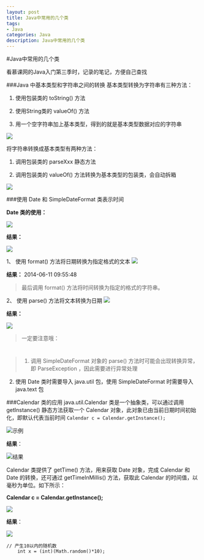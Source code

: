 ```yaml
---
layout: post
title: Java中常用的几个类
tags:
- Java
categories: Java
description: Java中常用的几个类
---
```

#Java中常用的几个类

看慕课网的Java入门第三季时，记录的笔记，方便自己查找

###Java 中基本类型和字符串之间的转换
基本类型转换为字符串有三种方法：

1. 使用包装类的 toString() 方法

2. 使用String类的 valueOf() 方法

3. 用一个空字符串加上基本类型，得到的就是基本类型数据对应的字符串

![](http://img.mukewang.com/53abea61000151e105120118.jpg)

将字符串转换成基本类型有两种方法：

1. 调用包装类的 parseXxx 静态方法

2. 调用包装类的 valueOf() 方法转换为基本类型的包装类，会自动拆箱

![](http://img.mukewang.com/53abeaad000109af04610098.jpg)

###使用 Date 和 SimpleDateFormat 类表示时间

**Date 类的使用：**

![](http://img.mukewang.com/53b2125e0001429505470051.jpg)

**结果：**

![](http://img.mukewang.com/53b21db0000143ed03720025.jpg)


1、 使用 format() 方法将日期转换为指定格式的文本
![](http://img.mukewang.com/53b22d780001e5f808060193.jpg)

**结果：**
 2014-06-11  09:55:48 
 
>最后调用 format() 方法将时间转换为指定的格式的字符串。  

2、 使用 parse() 方法将文本转换为日期
![](http://img.mukewang.com/53b22ddf00012edf08100192.jpg)

**结果：**

![](http://img.mukewang.com/53b22e4f000108b104570025.jpg)

>一定要注意哦：
#
>1. 调用 SimpleDateFormat 对象的 parse() 方法时可能会出现转换异常，即 ParseException ，因此需要进行异常处理
2. 使用 Date 类时需要导入 java.util 包，使用 SimpleDateFormat 时需要导入 java.text 包




###Calendar 类的应用
java.util.Calendar 类是一个抽象类，可以通过调用 getInstance() 静态方法获取一个 Calendar 对象，此对象已由当前日期时间初始化，即默认代表当前时间
`Calendar c = Calendar.getInstance();`

![示例](http://img.mukewang.com/53b23219000153b608030239.jpg)

**结果**：

![结果](http://img.mukewang.com/53b232540001945f03370024.jpg)

Calendar 类提供了 getTime() 方法，用来获取 Date 对象，完成 Calendar 和 Date 的转换，还可通过 getTimeInMillis() 方法，获取此 Calendar 的时间值，以毫秒为单位。如下所示：

**Calendar c = Calendar.getInstance();**

![](http://img.mukewang.com/53b232b200015b8306120095.jpg)

**结果**：

![](http://img.mukewang.com/53b232d2000108bf04650052.jpg)


```
// 产生10以内的随机数
	int x = (int)(Math.random()*10);
```

